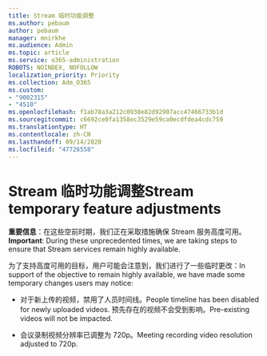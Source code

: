 ```yaml
---
title: Stream 临时功能调整
ms.author: pebaum
author: pebaum
manager: mnirkhe
ms.audience: Admin
ms.topic: article
ms.service: o365-administration
ROBOTS: NOINDEX, NOFOLLOW
localization_priority: Priority
ms.collection: Adm_O365
ms.custom:
- "9002315"
- "4510"
ms.openlocfilehash: f1ab78a3a212c0938e82d92907acc47466733b1d
ms.sourcegitcommit: c6692ce0fa1358ec3529e59ca0ecdfdea4cdc759
ms.translationtype: HT
ms.contentlocale: zh-CN
ms.lasthandoff: 09/14/2020
ms.locfileid: "47726558"
---
```

# <a name="stream-temporary-feature-adjustments"></a><span data-ttu-id="84ab8-102">Stream 临时功能调整</span><span class="sxs-lookup"><span data-stu-id="84ab8-102">Stream temporary feature adjustments</span></span>

<span data-ttu-id="84ab8-103">**重要信息**：在这些空前时期，我们正在采取措施确保 Stream 服务高度可用。</span><span class="sxs-lookup"><span data-stu-id="84ab8-103">**Important**: During these unprecedented times, we are taking steps to ensure that Stream services remain highly available.</span></span>

<span data-ttu-id="84ab8-104">为了支持高度可用的目标，用户可能会注意到，我们进行了一些临时更改：</span><span class="sxs-lookup"><span data-stu-id="84ab8-104">In support of the objective to remain highly available, we have made some temporary changes users may notice:</span></span> 

- <span data-ttu-id="84ab8-105">对于新上传的视频，禁用了人员时间线。</span><span class="sxs-lookup"><span data-stu-id="84ab8-105">People timeline has been disabled for newly uploaded videos.</span></span> <span data-ttu-id="84ab8-106">预先存在的视频不会受到影响。</span><span class="sxs-lookup"><span data-stu-id="84ab8-106">Pre-existing videos will not be impacted.</span></span>

- <span data-ttu-id="84ab8-107">会议录制视频分辨率已调整为 720p。</span><span class="sxs-lookup"><span data-stu-id="84ab8-107">Meeting recording video resolution adjusted to 720p.</span></span>

